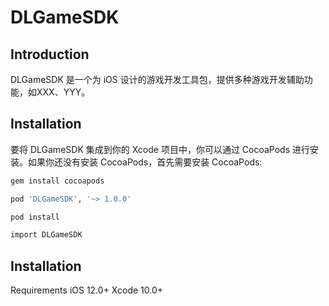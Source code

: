 # DLGameSDK

## Introduction
DLGameSDK 是一个为 iOS 设计的游戏开发工具包，提供多种游戏开发辅助功能，如XXX、YYY。

## Installation
要将 DLGameSDK 集成到你的 Xcode 项目中，你可以通过 CocoaPods 进行安装。如果你还没有安装 CocoaPods，首先需要安装 CocoaPods:

```bash
gem install cocoapods
```

```bash
pod 'DLGameSDK', '~> 1.0.0'
```

```bash
pod install
```

```bash
import DLGameSDK
```

## Installation
Requirements
iOS 12.0+
Xcode 10.0+
